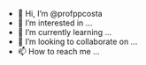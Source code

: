 - 👋 Hi, I’m @profppcosta
- 👀 I’m interested in ...
- 🌱 I’m currently learning ...
- 💞️ I’m looking to collaborate on ...
- 📫 How to reach me ...

<!---
profppcosta/profppcosta is a ✨ special ✨ repository because its `README.md` (this file) appears on your GitHub profile.
You can click the Preview link to take a look at your changes.
--->

